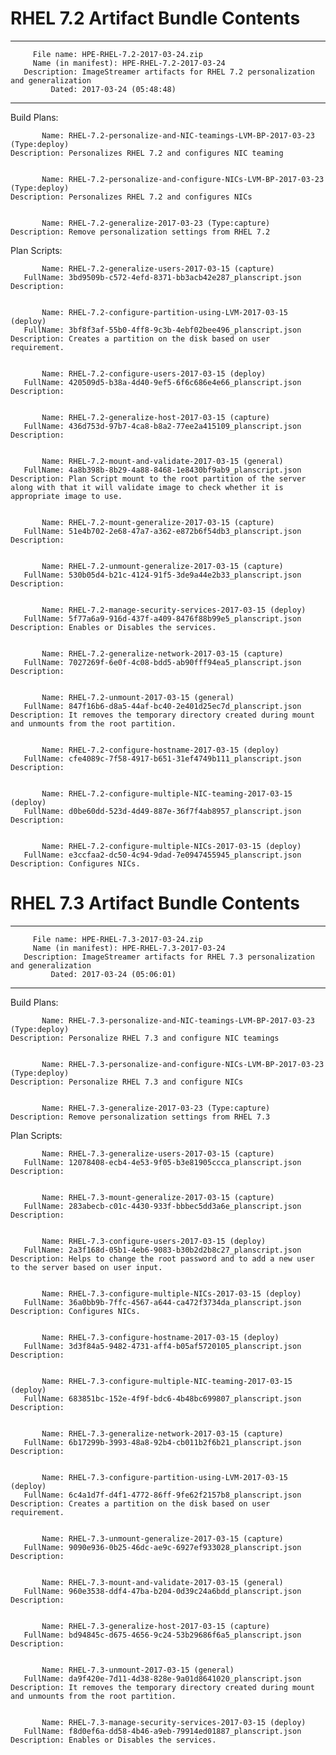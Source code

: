 # RHEL 7.2 Artifact Bundle Contents

--------------------------------------------------------------------------------
         File name: HPE-RHEL-7.2-2017-03-24.zip
         Name (in manifest): HPE-RHEL-7.2-2017-03-24
       Description: ImageStreamer artifacts for RHEL 7.2 personalization and generalization
             Dated: 2017-03-24 (05:48:48)
--------------------------------------------------------------------------------

Build Plans:

	       Name: RHEL-7.2-personalize-and-NIC-teamings-LVM-BP-2017-03-23 (Type:deploy)
	Description: Personalizes RHEL 7.2 and configures NIC teaming


	       Name: RHEL-7.2-personalize-and-configure-NICs-LVM-BP-2017-03-23 (Type:deploy)
	Description: Personalizes RHEL 7.2 and configures NICs


	       Name: RHEL-7.2-generalize-2017-03-23 (Type:capture)
	Description: Remove personalization settings from RHEL 7.2



Plan Scripts:

	       Name: RHEL-7.2-generalize-users-2017-03-15 (capture)
	   FullName: 3bd9509b-c572-4efd-8371-bb3acb42e287_planscript.json
	Description: 


	       Name: RHEL-7.2-configure-partition-using-LVM-2017-03-15 (deploy)
	   FullName: 3bf8f3af-55b0-4ff8-9c3b-4ebf02bee496_planscript.json
	Description: Creates a partition on the disk based on user requirement.


	       Name: RHEL-7.2-configure-users-2017-03-15 (deploy)
	   FullName: 420509d5-b38a-4d40-9ef5-6f6c686e4e66_planscript.json
	Description: 


	       Name: RHEL-7.2-generalize-host-2017-03-15 (capture)
	   FullName: 436d753d-97b7-4ca8-b8a2-77ee2a415109_planscript.json
	Description: 


	       Name: RHEL-7.2-mount-and-validate-2017-03-15 (general)
	   FullName: 4a8b398b-8b29-4a88-8468-1e8430bf9ab9_planscript.json
	Description: Plan Script mount to the root partition of the server along with that it will validate image to check whether it is appropriate image to use.


	       Name: RHEL-7.2-mount-generalize-2017-03-15 (capture)
	   FullName: 51e4b702-2e68-47a7-a362-e872b6f54db3_planscript.json
	Description: 


	       Name: RHEL-7.2-unmount-generalize-2017-03-15 (capture)
	   FullName: 530b05d4-b21c-4124-91f5-3de9a44e2b33_planscript.json
	Description: 


	       Name: RHEL-7.2-manage-security-services-2017-03-15 (deploy)
	   FullName: 5f77a6a9-916d-437f-a409-8476f88b99e5_planscript.json
	Description: Enables or Disables the services.


	       Name: RHEL-7.2-generalize-network-2017-03-15 (capture)
	   FullName: 7027269f-6e0f-4c08-bdd5-ab90fff94ea5_planscript.json
	Description: 


	       Name: RHEL-7.2-unmount-2017-03-15 (general)
	   FullName: 847f16b6-d8a5-44af-bc40-2e401d25ec7d_planscript.json
	Description: It removes the temporary directory created during mount and unmounts from the root partition.


	       Name: RHEL-7.2-configure-hostname-2017-03-15 (deploy)
	   FullName: cfe4089c-7f58-4917-b651-31ef4749b111_planscript.json
	Description: 


	       Name: RHEL-7.2-configure-multiple-NIC-teaming-2017-03-15 (deploy)
	   FullName: d0be60dd-523d-4d49-887e-36f7f4ab8957_planscript.json
	Description: 


	       Name: RHEL-7.2-configure-multiple-NICs-2017-03-15 (deploy)
	   FullName: e3ccfaa2-dc50-4c94-9dad-7e0947455945_planscript.json
	Description: Configures NICs.


# RHEL 7.3 Artifact Bundle Contents

--------------------------------------------------------------------------------
         File name: HPE-RHEL-7.3-2017-03-24.zip
         Name (in manifest): HPE-RHEL-7.3-2017-03-24
       Description: ImageStreamer artifacts for RHEL 7.3 personalization and generalization
             Dated: 2017-03-24 (05:06:01)
--------------------------------------------------------------------------------

Build Plans:

	       Name: RHEL-7.3-personalize-and-NIC-teamings-LVM-BP-2017-03-23 (Type:deploy)
	Description: Personalize RHEL 7.3 and configure NIC teamings


	       Name: RHEL-7.3-personalize-and-configure-NICs-LVM-BP-2017-03-23 (Type:deploy)
	Description: Personalize RHEL 7.3 and configure NICs


	       Name: RHEL-7.3-generalize-2017-03-23 (Type:capture)
	Description: Remove personalization settings from RHEL 7.3



Plan Scripts:

	       Name: RHEL-7.3-generalize-users-2017-03-15 (capture)
	   FullName: 12078408-ecb4-4e53-9f05-b3e81905ccca_planscript.json
	Description: 


	       Name: RHEL-7.3-mount-generalize-2017-03-15 (capture)
	   FullName: 283abecb-c01c-4430-933f-bbbec5dd3a6e_planscript.json
	Description: 


	       Name: RHEL-7.3-configure-users-2017-03-15 (deploy)
	   FullName: 2a3f168d-05b1-4eb6-9083-b30b2d2b8c27_planscript.json
	Description: Helps to change the root password and to add a new user to the server based on user input.


	       Name: RHEL-7.3-configure-multiple-NICs-2017-03-15 (deploy)
	   FullName: 36a0bb9b-7ffc-4567-a644-ca472f3734da_planscript.json
	Description: Configures NICs.


	       Name: RHEL-7.3-configure-hostname-2017-03-15 (deploy)
	   FullName: 3d3f84a5-9482-4731-aff4-b05af5720105_planscript.json
	Description: 


	       Name: RHEL-7.3-configure-multiple-NIC-teaming-2017-03-15 (deploy)
	   FullName: 683851bc-152e-4f9f-bdc6-4b48bc699807_planscript.json
	Description: 


	       Name: RHEL-7.3-generalize-network-2017-03-15 (capture)
	   FullName: 6b17299b-3993-48a8-92b4-cb011b2f6b21_planscript.json
	Description: 


	       Name: RHEL-7.3-configure-partition-using-LVM-2017-03-15 (deploy)
	   FullName: 6c4a1d7f-d4f1-4772-86ff-9fe62f2157b8_planscript.json
	Description: Creates a partition on the disk based on user requirement.


	       Name: RHEL-7.3-unmount-generalize-2017-03-15 (capture)
	   FullName: 9090e936-0b25-46dc-ae9c-6927ef933028_planscript.json
	Description: 


	       Name: RHEL-7.3-mount-and-validate-2017-03-15 (general)
	   FullName: 960e3538-ddf4-47ba-b204-0d39c24a6bdd_planscript.json
	Description: 


	       Name: RHEL-7.3-generalize-host-2017-03-15 (capture)
	   FullName: bd94845c-d675-4656-9c24-53b29686f6a5_planscript.json
	Description: 


	       Name: RHEL-7.3-unmount-2017-03-15 (general)
	   FullName: da9f420e-7d11-4d38-828e-9a01d8641020_planscript.json
	Description: It removes the temporary directory created during mount and unmounts from the root partition.


	       Name: RHEL-7.3-manage-security-services-2017-03-15 (deploy)
	   FullName: f8d0ef6a-dd58-4b46-a9eb-79914ed01887_planscript.json
	Description: Enables or Disables the services.







